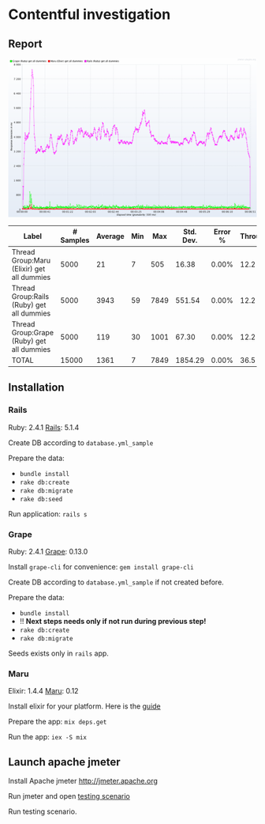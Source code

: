 # Contentful investigation

## Report

![response-latency](https://raw.githubusercontent.com/retgoat/friendly-contentful/master/_data/response-latency.png)

Label|# Samples|Average|Min|Max|Std. Dev.|Error %|Throughput|KB/sec|Avg. Bytes
-----|---------|-------|---|---|---------|-------|----------|------|----------
Thread Group:Maru (Elixir) get all dummies|5000|21|7|505|16.38|0.00%|12.2|305.72|25609.0
Thread Group:Rails (Ruby) get all dummies|5000|3943|59|7849|551.54|0.00%|12.2|399.28|33594.0
Thread Group:Grape (Ruby) get all dummies|5000|119|30|1001|67.30|0.00%|12.2|399.34|33501.0
TOTAL|15000|1361|7|7849|1854.29|0.00%|36.5|1101.43|30901.3


## Installation

### Rails

Ruby: 2.4.1
[Rails](https://github.com/rails/rails): 5.1.4


Create DB according to `database.yml_sample`

Prepare the data:

* `bundle install`
* `rake db:create`
* `rake db:migrate`
* `rake db:seed`

Run application: `rails s`

### Grape

Ruby: 2.4.1
[Grape](https://github.com/ruby-grape/grape): 0.13.0

Install `grape-cli` for convenience: `gem install grape-cli`

Create DB according to `database.yml_sample` if not created before.

Prepare the data:

* `bundle install`
* !! **Next steps needs only if not run during previous step!**
* `rake db:create`
* `rake db:migrate`

Seeds exists only in `rails` app.

### Maru

Elixir: 1.4.4
[Maru](https://github.com/elixir-maru/maru): 0.12


Install elixir for your platform. Here is the [guide](https://elixir-lang.org/install.html)

Prepare the app: `mix deps.get`

Run the app: `iex -S mix`

## Launch apache jmeter

Install Apache jmeter http://jmeter.apache.org

Run jmeter and open [testing scenario](https://raw.githubusercontent.com/retgoat/friendly-contentful/master/_data/contentful.jmx)

Run testing scenario.

